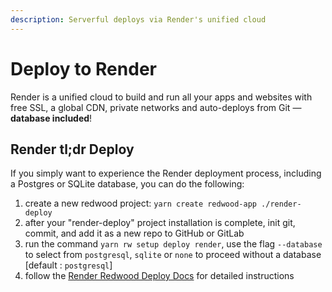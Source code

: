 ```yaml
---
description: Serverful deploys via Render's unified cloud
---
```


# Deploy to Render

Render is a unified cloud to build and run all your apps and websites with free SSL, a global CDN, private networks and auto-deploys from Git — **database included**!

## Render tl;dr Deploy

If you simply want to experience the Render deployment process, including a Postgres or SQLite database, you can do the following:
1. create a new redwood project: `yarn create redwood-app ./render-deploy`
2. after your "render-deploy" project installation is complete, init git, commit, and add it as a new repo to GitHub or GitLab
3. run the command `yarn rw setup deploy render`, use the flag `--database` to select from `postgresql`, `sqlite` or `none` to proceed without a database [default : `postgresql`]
4. follow the [Render Redwood Deploy Docs](https://render.com/docs/deploy-redwood) for detailed instructions
